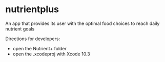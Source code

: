 # nutrientplus
An app that provides its user with the optimal food choices to reach daily nutrient goals

Directions for developers:
- open the Nutrient+ folder
- open the .xcodeproj with Xcode 10.3
